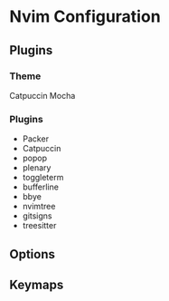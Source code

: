 # Nvim Configuration

## Plugins

### Theme

Catpuccin Mocha

### Plugins

- Packer
- Catpuccin
- popop
- plenary
- toggleterm
- bufferline
- bbye
- nvimtree
- gitsigns
- treesitter

## Options

## Keymaps

